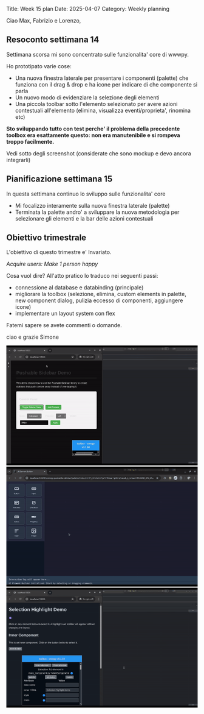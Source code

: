 Title: Week 15 plan
Date: 2025-04-07
Category: Weekly planning


Ciao Max, Fabrizio e Lorenzo,

## **Resoconto settimana 14**

Settimana scorsa mi sono concentrato sulle funzionalita' core di wwwpy.

Ho prototipato varie cose:

- Una nuova finestra laterale per presentare i componenti (palette) che funziona con il drag & drop e ha icone per indicare di che componente si parla
- Un nuovo modo di evidenziare la selezione degli elementi
- Una piccola toolbar sotto l'elemento selezionato per avere azioni contestuali all'elemento (elimina, visualizza eventi/proprieta', rinomina etc)

**Sto sviluppando tutto con test perche' il problema della precedente toolbox era esattamente questo: non era manutenibile e si rompeva troppo facilmente.**

Vedi sotto degli screenshot (considerate che sono mockup e devo ancora integrarli)

## **Pianificazione settimana 15**

In questa settimana continuo lo sviluppo sulle funzionalita' core

- Mi focalizzo interamente sulla nuova finestra laterale (palette)
- Terminata la palette andro' a sviluppare la nuova metodologia per selezionare gli elementi e la bar delle azioni contestuali

## **Obiettivo trimestrale**

L'obiettivo di questo trimestre e' Invariato.

*Acquire users: Make 1 person happy*

Cosa vuol dire? All'atto pratico lo traduco nei seguenti passi:

- connessione al database e databinding (principale)
- migliorare la toolbox (selezione, elimina, custom elements in palette, new component dialog, pulizia eccesso di componenti, aggiungere icone)
- implementare un layout system con flex

Fatemi sapere se avete commenti o domande.

ciao e grazie
Simone

![sidebar.gif](week-2025-15--ii_m96uouyc1.gif)
![palette.gif](week-2025-15--ii_m96uouyf2.gif)
![selection.gif](week-2025-15--ii_m96uouyh3.gif)